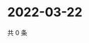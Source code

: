 # 2022-03-22

共 0 条

<!-- BEGIN WEIBO -->
<!-- 最后更新时间 Tue Mar 22 2022 18:13:45 GMT+0800 (China Standard Time) -->

<!-- END WEIBO -->
